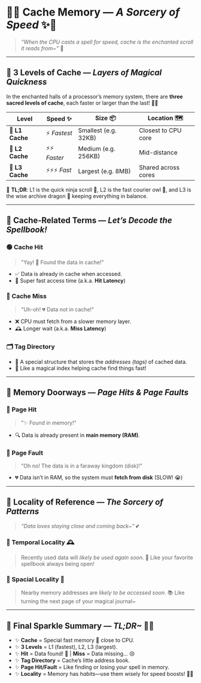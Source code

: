 # 🧠✨ Cache Memory — _A Sorcery of Speed_ ✨📜

> _“When the CPU casts a spell for speed, cache is the enchanted scroll it reads from\~”_ 💫

---

## 🔮 3 Levels of Cache — _Layers of Magical Quickness_

In the enchanted halls of a processor’s memory system, there are **three sacred levels of cache**, each faster or larger than the last! 🏰💨

| Level           | Speed ✨      | Size 📦              | Location 🗺️         |
| --------------- | ------------- | -------------------- | ------------------- |
| 🔹 **L1 Cache** | ⚡ _Fastest_  | Smallest (e.g. 32KB) | Closest to CPU core |
| 🔸 **L2 Cache** | ⚡⚡ _Faster_ | Medium (e.g. 256KB)  | Mid-distance        |
| 🔹 **L3 Cache** | ⚡⚡⚡ _Fast_ | Largest (e.g. 8MB)   | Shared across cores |

🌟 **TL;DR**: L1 is the quick ninja scroll 📜, L2 is the fast courier owl 🦉, and L3 is the wise archive dragon 🐉 keeping everything in balance.

---

## 💫 Cache-Related Terms — _Let’s Decode the Spellbook!_

### 🟢 Cache Hit

> "Yay! 🎯 Found the data in cache!"

- ✅ Data is already in cache when accessed.
- 💨 Super fast access time (a.k.a. **Hit Latency**)

### 🔴 Cache Miss

> "Uh-oh! 💔 Data not in cache!"

- ❌ CPU must fetch from a slower memory layer.
- 🕰️ Longer wait (a.k.a. **Miss Latency**)

### 🗂️ Tag Directory

- 📑 A special structure that stores the _addresses (tags)_ of cached data.
- 🧭 Like a magical index helping cache find things fast!

---

## 🚪 Memory Doorways — _Page Hits & Page Faults_

### 🌈 Page Hit

> "✨ Found in memory!"

- 🔍 Data is already present in **main memory (RAM)**.

### 🐉 Page Fault

> "Oh no! The data is in a faraway kingdom (disk)!"

- 💔 Data isn’t in RAM, so the system must **fetch from disk** (SLOW! 😭)

---

## 🌸 Locality of Reference — _The Sorcery of Patterns_

> _“Data loves staying close and coming back\~”_ 💕

### 🔸 Temporal Locality 🕰️

> Recently used data will _likely be used again soon_.
> 🎩 Like your favorite spellbook always being open!

### 🔹 Spacial Locality 🧭

> Nearby memory addresses are _likely to be accessed soon_.
> 📚 Like turning the next page of your magical journal\~

---

## 🌟 Final Sparkle Summary — _TL;DR\~_ 🧚‍♀️

- ✨ **Cache** = Special fast memory 🧠 close to CPU.
- ✨ **3 Levels** = L1 (fastest), L2, L3 (largest).
- ✨ **Hit** = Data found! 💨 | **Miss** = Data missing... 😢
- ✨ **Tag Directory** = Cache’s little address book.
- ✨ **Page Hit/Fault** = Like finding or losing your spell in memory.
- ✨ **Locality** = Memory has _habits_—use them wisely for speed boosts! 💪🌟
